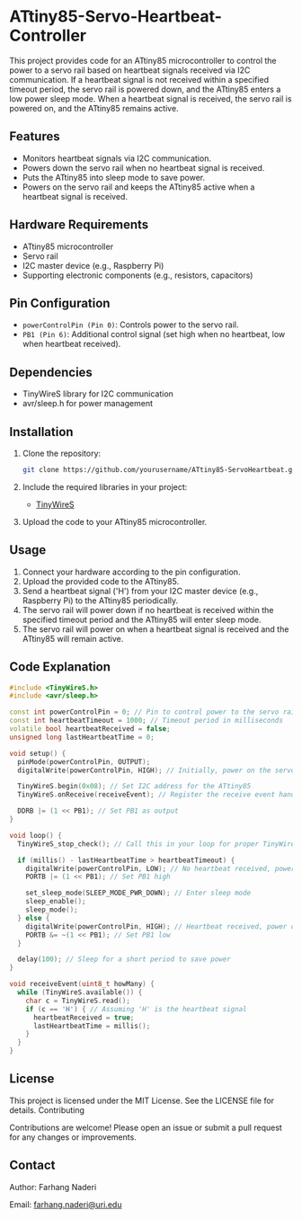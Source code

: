 # ATtiny85-Servo-Heartbeat-Controller

This project provides code for an ATtiny85 microcontroller to control the power to a servo rail based on heartbeat signals received via I2C communication. If a heartbeat signal is not received within a specified timeout period, the servo rail is powered down, and the ATtiny85 enters a low power sleep mode. When a heartbeat signal is received, the servo rail is powered on, and the ATtiny85 remains active.

## Features

- Monitors heartbeat signals via I2C communication.
- Powers down the servo rail when no heartbeat signal is received.
- Puts the ATtiny85 into sleep mode to save power.
- Powers on the servo rail and keeps the ATtiny85 active when a heartbeat signal is received.

## Hardware Requirements

- ATtiny85 microcontroller
- Servo rail
- I2C master device (e.g., Raspberry Pi)
- Supporting electronic components (e.g., resistors, capacitors)

## Pin Configuration

- `powerControlPin (Pin 0)`: Controls power to the servo rail.
- `PB1 (Pin 6)`: Additional control signal (set high when no heartbeat, low when heartbeat received).

## Dependencies

- TinyWireS library for I2C communication
- avr/sleep.h for power management

## Installation

1. Clone the repository:
    ```sh
    git clone https://github.com/yourusername/ATtiny85-ServoHeartbeat.git
    ```

2. Include the required libraries in your project:
    - [TinyWireS](https://github.com/rambo/TinyWire)

3. Upload the code to your ATtiny85 microcontroller.

## Usage

1. Connect your hardware according to the pin configuration.
2. Upload the provided code to the ATtiny85.
3. Send a heartbeat signal ('H') from your I2C master device (e.g., Raspberry Pi) to the ATtiny85 periodically.
4. The servo rail will power down if no heartbeat is received within the specified timeout period and the ATtiny85 will enter sleep mode.
5. The servo rail will power on when a heartbeat signal is received and the ATtiny85 will remain active.

## Code Explanation

```cpp
#include <TinyWireS.h>
#include <avr/sleep.h>

const int powerControlPin = 0; // Pin to control power to the servo rail
const int heartbeatTimeout = 1000; // Timeout period in milliseconds
volatile bool heartbeatReceived = false;
unsigned long lastHeartbeatTime = 0;

void setup() {
  pinMode(powerControlPin, OUTPUT);
  digitalWrite(powerControlPin, HIGH); // Initially, power on the servo rail

  TinyWireS.begin(0x08); // Set I2C address for the ATtiny85
  TinyWireS.onReceive(receiveEvent); // Register the receive event handler

  DDRB |= (1 << PB1); // Set PB1 as output
}

void loop() {
  TinyWireS_stop_check(); // Call this in your loop for proper TinyWireS functionality

  if (millis() - lastHeartbeatTime > heartbeatTimeout) {
    digitalWrite(powerControlPin, LOW); // No heartbeat received, power down the servo rail
    PORTB |= (1 << PB1); // Set PB1 high

    set_sleep_mode(SLEEP_MODE_PWR_DOWN); // Enter sleep mode
    sleep_enable();
    sleep_mode();
  } else {
    digitalWrite(powerControlPin, HIGH); // Heartbeat received, power on the servo rail
    PORTB &= ~(1 << PB1); // Set PB1 low
  }

  delay(100); // Sleep for a short period to save power
}

void receiveEvent(uint8_t howMany) {
  while (TinyWireS.available()) {
    char c = TinyWireS.read();
    if (c == 'H') { // Assuming 'H' is the heartbeat signal
      heartbeatReceived = true;
      lastHeartbeatTime = millis();
    }
  }
}
```
## License

This project is licensed under the MIT License. See the LICENSE file for details.
Contributing

Contributions are welcome! Please open an issue or submit a pull request for any changes or improvements.
## Contact
Author: Farhang Naderi

Email: farhang.naderi@uri.edu
